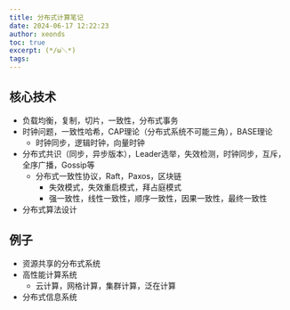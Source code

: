 ```yaml
---
title: 分布式计算笔记
date: 2024-06-17 12:22:23
author: xeonds
toc: true
excerpt: (*/ω＼*)
tags:
---
```


## 核心技术

- 负载均衡，复制，切片，一致性，分布式事务
- 时钟问题，一致性哈希，CAP理论（分布式系统不可能三角），BASE理论
    - 时钟同步，逻辑时钟，向量时钟
- 分布式共识（同步，异步版本），Leader选举，失效检测，时钟同步，互斥，全序广播，Gossip等
    - 分布式一致性协议，Raft，Paxos，区块链
        - 失效模式，失效重启模式，拜占庭模式
        - 强一致性，线性一致性，顺序一致性，因果一致性，最终一致性
- 分布式算法设计

## 例子

- 资源共享的分布式系统
- 高性能计算系统
    - 云计算，网格计算，集群计算，泛在计算
- 分布式信息系统
